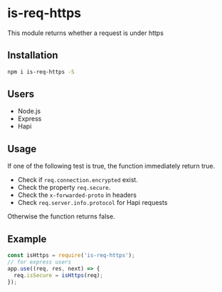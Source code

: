 # is-req-https
This module returns whether a request is under https

## Installation
```bash
npm i is-req-https -S
```

## Users
 - Node.js
 - Express
 - Hapi
 
## Usage
If one of the following test is true, the function immediately return true.
- Check if `req.connection.encrypted` exist.
- Check the property `req.secure`.
- Check the `x-forwarded-proto` in headers
- Check `req.server.info.protocol` for Hapi requests

Otherwise the function returns false.

## Example
```js
const isHttps = require('is-req-https');
// for express users
app.use((req, res, next) => {
  req.isSecure = isHttps(req);
});
```
